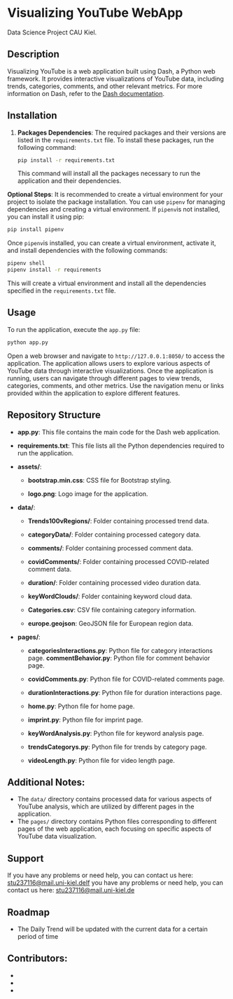 # Visualizing YouTube WebApp
Data Science Project CAU Kiel.

## Description
Visualizing YouTube is a web application built using Dash, a Python web framework. It provides interactive visualizations of YouTube data, including trends, categories, comments, and other relevant metrics.
For more information on Dash, refer to the [Dash documentation](https://dash.plotly.com/).

## Installation
1. **Packages Dependencies**: The required packages and their versions are listed in the `requirements.txt` file. To install these packages, run the following command:
   ```bash
   pip install -r requirements.txt
   ```
   This command will install all the packages necessary to run the application and their dependencies.

**Optional Steps**: It is recommended to create a virtual environment for your project to isolate the package installation. You can use `pipenv` for managing dependencies and creating a virtual environment. If `pipenv`is not installed, you can install it using pip:
   ```bash
   pip install pipenv
   ```
   Once `pipenv`is installed, you can create a virtual environment, activate it, and install dependencies with the following commands:
   ```bash
   pipenv shell
   pipenv install -r requirements
   ```
   This will create a virtual environment and install all the dependencies specified in the `requirements.txt` file.

## Usage
To run the application, execute the `app.py` file:
   ```bash
   python app.py
   ```
Open a web browser and navigate to `http://127.0.0.1:8050/` to access the application. The application allows users to explore various aspects of YouTube data through interactive visualizations.
Once the application is running, users can navigate through different pages to view trends, categories, comments, and other metrics. Use the navigation menu or links provided within the application to explore different features.

## Repository Structure
* **app.py**: This file contains the main code for the Dash web application.

* **requirements.txt**: This file lists all the Python dependencies required to run the application.

* **assets/**:

  * **bootstrap.min.css**: CSS file for Bootstrap styling.
  
  * **logo.png**: Logo image for the application.
  
* **data/**:

  * **Trends100vRegions/**: Folder containing processed trend data.
  
  * **categoryData/**: Folder containing processed category data.
  
  * **comments/**: Folder containing processed comment data.
  
  * **covidComments/**: Folder containing processed COVID-related comment data.
  
  * **duration/**: Folder containing processed video duration data.
  
  * **keyWordClouds/**: Folder containing keyword cloud data.
  
  * **Categories.csv**: CSV file containing category information.
  
  * **europe.geojson**: GeoJSON file for European region data.
  
* **pages/**:

  * **categoriesInteractions.py**: Python file for category interactions page.
  **commentBehavior.py**: Python file for comment behavior page.
  
  * **covidComments.py**: Python file for COVID-related comments page.
  
  * **durationInteractions.py**: Python file for duration interactions page.
  
  * **home.py**: Python file for home page.
  
  * **imprint.py**: Python file for imprint page.
  
  * **keyWordAnalysis.py**: Python file for keyword analysis page.
  
  * **trendsCategorys.py**: Python file for trends by category page.
  
  * **videoLength.py**: Python file for video length page.

## Additional Notes:
* The `data/` directory contains processed data for various aspects of YouTube analysis, which are utilized by different pages in the application.
* The `pages/` directory contains Python files corresponding to different pages of the web application, each focusing on specific aspects of YouTube data visualization.

## Support
If you have any problems or need help, you can contact us here: stu237116@mail.uni-kiel.deIf you have any problems or need help, you can contact us here: stu237116@mail.uni-kiel.de

## Roadmap
* The Daily Trend will be updated with the current data for a certain period of time

## Contributors:
*
*
*


  


